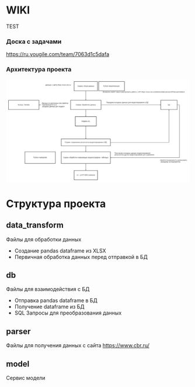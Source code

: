 # WIKI
TEST
### Доска с задачами
https://ru.yougile.com/team/7063d1c5dafa

### Архитектура проекта
![alt text](materials/schema.jpg)


# Структура проекта
## data_transform
Файлы для обработки данных
 - Создание pandas dataframe из XLSX
 - Первичная обработка данных перед отправкой в БД

## db

Файлы для взаимодействия с БД
 - Отправка pandas dataframe в БД
 - Получение dataframe из БД
 - SQL Запросы для преобразования данных

## parser
Файлы для получения данных с сайта https://www.cbr.ru/

## model
Сервис модели




